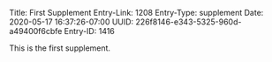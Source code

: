 Title: First Supplement
Entry-Link: 1208
Entry-Type: supplement
Date: 2020-05-17 16:37:26-07:00
UUID: 226f8146-e343-5325-960d-a49400f6cbfe
Entry-ID: 1416

This is the first supplement.
